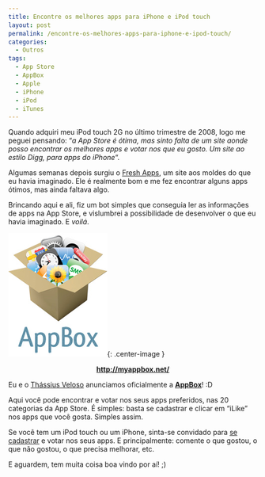 ```yaml
---
title: Encontre os melhores apps para iPhone e iPod touch
layout: post
permalink: /encontre-os-melhores-apps-para-iphone-e-ipod-touch/
categories:
  - Outros
tags:
  - App Store
  - AppBox
  - Apple
  - iPhone
  - iPod
  - iTunes
---
```

Quando adquiri meu iPod touch 2G no último trimestre de 2008, logo me peguei pensando: &#8220;*a App Store é ótima, mas sinto falta de um site aonde posso encontrar os melhores apps e votar nos que eu gosto. Um site ao estilo Digg, para apps do iPhone*&#8220;.

Algumas semanas depois surgiu o [Fresh Apps][1], um site aos moldes do que eu havia imaginado. Ele é realmente bom e me fez encontrar alguns apps ótimos, mas ainda faltava algo.

Brincando aqui e ali, fiz um bot simples que conseguia ler as informações de apps na App Store, e vislumbrei a possibilidade de desenvolver o que eu havia imaginado. E *voilá*.<!--more-->

![MyAppBox Logo](/assets/appbox.jpg){: .center-image }

<p style="text-align: center;">
  <strong><a href="http://myappbox.net/">http://myappbox.net/</a></strong>
</p>

Eu e o [Thássius Veloso][2] anunciamos oficialmente a [**AppBox**][3]! :D

Aqui você pode encontrar e votar nos seus apps preferidos, nas 20 categorias da App Store. É simples: basta se cadastrar e clicar em &#8220;iLike&#8221; nos apps que você gosta. Simples assim.

Se você tem um iPod touch ou um iPhone, sinta-se convidado para [se cadastrar][4] e votar nos seus apps. E principalmente: comente o que gostou, o que não gostou, o que precisa melhorar, etc.

E aguardem, tem muita coisa boa vindo por aí! ;)

 [1]: http://www.freshapps.com/
 [2]: http://memoriasfracas.com
 [3]: http://myappbox.net/
 [4]: http://myappbox.net/user/register
